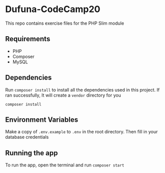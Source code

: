 # Dufuna-CodeCamp20
This repo contains exercise files for the PHP Slim module

## Requirements
- PHP
- Composer
- MySQL

## Dependencies 

Run `composer install` to  install all the dependencies used in this project. If ran successfully, It will create a `vendor` directory for you
```
composer install
```

## Environment Variables
Make a copy of `.env.example` to `.env` in the root directory. Then fill in your database credentials

## Running the app
To run the app, open the terminal and run `composer start`
